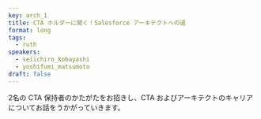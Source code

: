```yaml
---
key: arch_1
title: CTA ホルダーに聞く！Salesforce アーキテクトへの道
format: long
tags:
  - ruth
speakers:
  - seiichiro_kobayashi
  - yoshifumi_matsumoto
draft: false
---
```

2名の CTA 保持者のかたがたをお招きし、CTA およびアーキテクトのキャリアについてお話をうかがっていきます。
